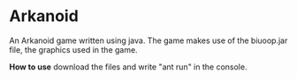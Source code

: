 # Arkanoid
An Arkanoid game written using java.
The game makes use of the biuoop.jar file, the graphics used in the game.

**How to use**
download the files and write "ant run" in the console.
